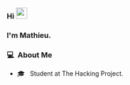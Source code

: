 ### Hi <img src="https://media.giphy.com/media/hvRJCLFzcasrR4ia7z/giphy.gif" width="25">

### I'm Mathieu.

### 💻 &nbsp;About Me 

- 🎓 &nbsp; Student at The Hacking Project.

<!--
**mathieustrosberg/mathieustrosberg** is a ✨ _special_ ✨ repository because its `README.md` (this file) appears on your GitHub profile.

Here are some ideas to get you started:

- 🔭 I’m currently working on ...
- 🌱 I’m currently learning ...
- 👯 I’m looking to collaborate on ...
- 🤔 I’m looking for help with ...
- 💬 Ask me about ...
- 📫 How to reach me: ...
- 😄 Pronouns: ...
- ⚡ Fun fact: ...
-->
